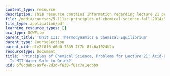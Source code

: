 ```yaml
---
content_type: resource
description: This resource contains information regarding lecture 21 problem.
file: /media/courses/5-111sc-principles-of-chemical-science-fall-2014/5f8cdabca9fe2d3df638f61c7a1edbb9_MIT5_111F14_Lec21Prob.pdf
file_type: application/pdf
learning_resource_types: []
ocw_type: OCWFile
parent_title: 'Unit III: Thermodynamics & Chemical Equilibrium'
parent_type: CourseSection
parent_uid: d1e2f8f6-d6d0-7839-7f7b-8fc6a1024b2a
resourcetype: Document
title: 'Principles of Chemical Science, Problems for Lecture 21: Acid-Base Equilibrium:
  Is MIT Water Safe to Drink?'
uid: 5f8cdabc-a9fe-2d3d-f638-f61c7a1edbb9
---
```


